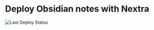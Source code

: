 # Deploy Obsidian notes with Nextra
![Last Deploy Status](https://github.com/heavyrisem/nextra_obsidian_publish/actions/workflows/gh-deploy.yaml/badge.svg)
